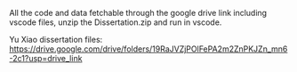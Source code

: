 All the code and data fetchable through the google drive link including vscode files, unzip the Dissertation.zip and run in vscode.

Yu Xiao dissertation files:
https://drive.google.com/drive/folders/19RaJVZjPOlFePA2m2ZnPKJZn_mn6-2c1?usp=drive_link

